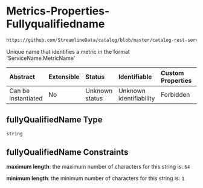 # Metrics-Properties-Fullyqualifiedname

```txt
https://github.com/StreamlineData/catalog/blob/master/catalog-rest-service/src/main/resources/json/schema/entity/data/metrics.json#/properties/fullyQualifiedName
```

Unique name that identifies a metric in the format 'ServiceName.MetricName'

| Abstract            | Extensible | Status         | Identifiable            | Custom Properties | Additional Properties | Access Restrictions | Defined In                                                              |
| :------------------ | :--------- | :------------- | :---------------------- | :---------------- | :-------------------- | :------------------ | :---------------------------------------------------------------------- |
| Can be instantiated | No         | Unknown status | Unknown identifiability | Forbidden         | Allowed               | none                | [metrics.json*](https://github.com/StreamlineData/catalog/blob/master/catalog-rest-service/src/main/resources/json/schema/entity/data/metrics.json "open original schema") |

## fullyQualifiedName Type

`string`

## fullyQualifiedName Constraints

**maximum length**: the maximum number of characters for this string is: `64`

**minimum length**: the minimum number of characters for this string is: `1`
